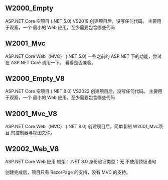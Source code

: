 

## W2000_Empty 
ASP.NET Core 空项目  (.NET 5.0)
VS2019 创建项目后，没写任何代码。
主要用于观察，一个 最小的 Web 应用，至少需要包含哪些代码





## W2001_Mvc 
ASP.NET Core Web（MVC）  (.NET 5.0)
一些之前的 ASP.NET 下的功能，尝试在 ASP.NET Core 调用一下。
看看是否兼容。








## W2000_Empty_V8
ASP.NET Core 空项目  (.NET 8.0)
VS2022 创建项目后，没写任何代码。
主要用于观察，一个 最小的 Web 应用，至少需要包含哪些代码



## W2001_Mvc_V8
ASP.NET Core Web（MVC）  (.NET 8.0)
创建项目后，简单复制 W2001_Mvc项目 的控制器与视图文件。




## W2002_Web_V8
ASP.NET Core Web 应用
框架：.NET 8.0
身份验证类型：无
不使用顶级语句

创建完成后，项目只有 RazorPage 的支持，没有 MVC 的支持。




